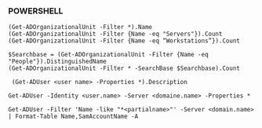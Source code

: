 ### POWERSHELL
`(Get-ADOrganizationalUnit -Filter *).Name`\
`(Get-ADOrganizationalUnit -Filter {Name -eq "Servers"}).Count`\
`(Get-ADOrganizationalUnit -Filter {Name -eq “Workstations”}).Count`

`$Searchbase = (Get-ADOrganizationalUnit -Filter {Name -eq "People"}).DistinguishedName`\
`(Get-ADOrganizationalUnit -Filter * -SearchBase $Searchbase).Count`

` (Get-ADUser <user name> -Properties *).Description`

`Get-ADUser -Identity <user.name> -Server <domaine.name> -Properties *`

`Get-ADUser -Filter 'Name -like "*<partialname>"' -Server <domain.name> | Format-Table Name,SamAccountName -A`
